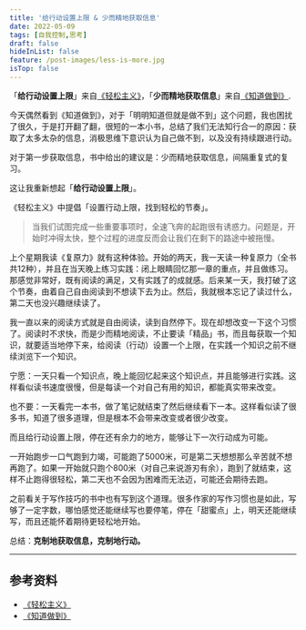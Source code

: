 ```yaml
---
title: '给行动设置上限 & 少而精地获取信息'
date: 2022-05-09
tags: [自我控制,思考]
draft: false
hideInList: false
feature: /post-images/less-is-more.jpg
isTop: false
---
```


「**给行动设置上限**」来自[《轻松主义》](https://weread.qq.com/web/reader/56132d80729a951a561ae48k3c5327902153c59dc0488e1)，「**少而精地获取信息**」来自[《知道做到》](https://weread.qq.com/web/bookDetail/18d320f0723f40c518d7095).


今天偶然看到《知道做到》，对于「明明知道但就是做不到」这个问题，我也困扰了很久，于是打开翻了翻，很短的一本小书，总结了我们无法知行合一的原因：获取了太多太杂的信息，消极思维下意识认为自己做不到，以及没有持续跟进行动。

对于第一步获取信息，书中给出的建议是：少而精地获取信息，间隔重复式的复习。

这让我重新想起「**给行动设置上限**」。

《轻松主义》中提倡「设置行动上限，找到轻松的节奏」。
> 当我们试图完成一些重要事项时，全速飞奔的起跑很有诱惑力。问题是，开始时冲得太快，整个过程的进度反而会让我们在剩下的路途中被拖慢。

上个星期我读《复原力》就有这种体验。开始的两天，我一天读一种复原力（全书共12种），并且在当天晚上练习实践：闭上眼睛回忆那一章的重点，并且做练习。那感觉非常好，既有阅读的满足，又有实践了的成就感。后来某一天，我打破了这个节奏，由着自己自由阅读到不想读下去为止。然后，我就根本忘记了读过什么，第二天也没兴趣继续读了。

我一直以来的阅读方式就是自由阅读，读到自然停下。现在却想改变一下这个习惯了。阅读时不求快，而是少而精地阅读，不止要读「精品」书，而且每获取一个知识，就要适当地停下来，给阅读（行动）设置一个上限，在实践一个知识之前不继续浏览下一个知识。

宁愿：一天只看一个知识点，晚上能回忆起来这个知识点，并且能够进行实践。这样看似读书速度很慢，但是每读一个对自己有用的知识，都能真实带来改变。

也不要：一天看完一本书，做了笔记就结束了然后继续看下一本。这样看似读了很多书，知道了很多道理，但是根本不会带来改变或者很少改变。

而且给行动设置上限，停在还有余力的地方，能够让下一次行动成为可能。

一开始跑步一口气跑到力竭，可能跑了5000米，可是第二天想想那么辛苦就不想再跑了。如果一开始就只跑个800米（对自己来说游刃有余），跑到了就结束，这样不止跑得很轻松，第二天也不会因为困难而无法迈，可能还会期待去跑。

之前看关于写作技巧的书中也有写到这个道理。很多作家的写作习惯也是如此，写够了一定字数，哪怕感觉还能继续写也要停笔，停在「甜蜜点」上，明天还能继续写，而且还能怀着期待更轻松地开始。

总结：**克制地获取信息，克制地行动。**

--- 
## 参考资料

- [《轻松主义》](https://weread.qq.com/web/reader/56132d80729a951a561ae48k3c5327902153c59dc0488e1)
- [《知道做到》](https://weread.qq.com/web/bookDetail/18d320f0723f40c518d7095)
